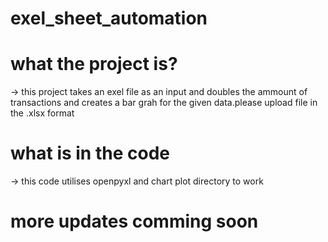 # exel_sheet_automation
# what the project is?
-> this project takes an exel file as an input and doubles the ammount of transactions and creates a bar grah for the given data.please upload file in the .xlsx format
# what is in the  code 
-> this code utilises openpyxl and chart plot directory to work
# more updates comming soon
